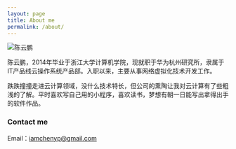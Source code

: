 ```yaml
---
layout: page
title: About me
permalink: /about/
---
```


![陈云鹏](http://cypgitblog.oss-cn-shanghai.aliyuncs.com/life_image/%E9%A9%AC%E4%BB%A3.png)

陈云鹏，2014年毕业于浙江大学计算机学院，现就职于华为杭州研究所，隶属于IT产品线云操作系统产品部。入职以来，主要从事网络虚拟化技术开发工作。  

跌跌撞撞走进云计算领域，没什么技术特长，但公司的熏陶让我对云计算有了些粗浅的了解。平时喜欢写自己用的小程序，喜欢读书，梦想有朝一日能写出拿得出手的软件作品。



### Contact me

Email：[iamchenyp@gmail.com](mailto:iamchenyp@gmail.com)

